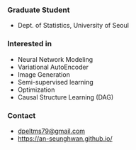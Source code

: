 ### Graduate Student
- Dept. of Statistics, University of Seoul

### Interested in
- Neural Network Modeling
- Variational AutoEncoder
- Image Generation
- Semi-supervised learning
- Optimization
- Causal Structure Learning (DAG)

### Contact
- dpeltms79@gmail.com
- https://an-seunghwan.github.io/
